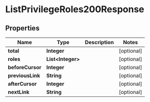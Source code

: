 

# ListPrivilegeRoles200Response


## Properties

| Name | Type | Description | Notes |
|------------ | ------------- | ------------- | -------------|
|**total** | **Integer** |  |  [optional] |
|**roles** | **List&lt;Integer&gt;** |  |  [optional] |
|**beforeCursor** | **Integer** |  |  [optional] |
|**previousLink** | **String** |  |  [optional] |
|**afterCursor** | **Integer** |  |  [optional] |
|**nextLink** | **String** |  |  [optional] |



